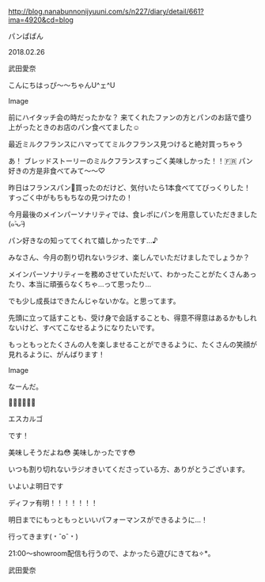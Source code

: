 http://blog.nanabunnonijyuuni.com/s/n227/diary/detail/661?ima=4920&cd=blog





パンぱぱん

2018.02.26

武田愛奈



こんにちはっぴ〜〜ちゃんU^ェ^U




Image


前にハイタッチ会の時だったかな？
来てくれたファンの方とパンのお話で盛り上がったときのお店のパン食べてました☺️


最近ミルクフランスにハマっててミルクフランス見つけると絶対買っちゃう


あ！
ブレッドストーリーのミルクフランスすっごく美味しかった！！🇫🇷
パン好きの方是非食べてみて〜〜♡


昨日はフランスパン🥖買ったのだけど、気付いたら1本食べててびっくりした！
すっごく中がもちもちなの見つけたの！








今月最後のメインパーソナリティでは、食レポにパンを用意していただきました(๑˃̵ᴗ˂̵)

パン好きなの知っててくれて嬉しかったです…♪








みなさん、今月の割り切れないラジオ、楽しんでいただけましたでしょうか？

メインパーソナリティーを務めさせていただいて、わかったことがたくさんあったり、本当に頑張らなくちゃ…って思ったり…

でも少し成長はできたんじゃないかな。と思ってます。

先頭に立って話すことも、受け身で会話することも、得意不得意はあるかもしれないけど、すべてこなせるようになりたいです。



もっともっとたくさんの人を楽しませることができるように、たくさんの笑顔が見れるように、がんばります！



Image



なーんだ。






🐌🐌🐌🐌🐌🐌





エスカルゴ

です！







美味しそうだよね😳
美味しかったです😳





いつも割り切れないラジオきいてくださっている方、ありがとうございます。














いよいよ明日です

ディファ有明！！！！！！！







明日までにもっともっといいパフォーマンスができるように…！

行ってきます(﹡ˆoˆ﹡)




21:00〜showroom配信も行うので、よかったら遊びにきてね✧︎*。

武田愛奈 